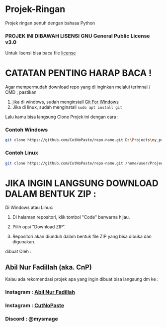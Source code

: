 # Projek-Ringan
Projek ringan penuh dengan bahasa Python

### PROJEK INI DIBAWAH LISENSI GNU General Public License v3.0 ###
Untuk lisensi bisa baca file [license](https://github.com/CutNoPaste/Projek-Ringan?tab=GPL-3.0-1-ov-file)

# CATATAN PENTING HARAP BACA !

Agar mempermudah download repo yang di inginkan melalui terimnal / CMD , pastikan 

1. jika di windows, sudah menginstall [Git For Windows](https://git-scm.com/downloads/win)
2. Jika di linux, sudah menginstall  `sudo apt install git`

Lalu kamu bisa langsung Clone Projek ini dengan cara :

### Contoh Windows

```bash
git clone https://github.com/CutNoPaste/repo-name.git D:\Projects\my_project
```

### Contoh Linux

```bash
git clone https://github.com/CutNoPaste/repo-name.git /home/user/Projects/my_project
```

# JIKA INGIN LANGSUNG DOWNLOAD DALAM BENTUK ZIP :

Di Windows atau Linux:

1. Di halaman repositori, klik tombol "Code" berwarna hijau.
  
2. Pilih opsi "Download ZIP".

3. Repositori akan diunduh dalam bentuk file ZIP yang bisa dibuka dan digunakan.


dibuat Oleh :

## Abil Nur Fadillah (aka. CnP)

Kalau ada rekomendasi projek apa yang ingin dibuat bisa langsung dm ke :

### Instagram : [Abil Nur Fadillah](https://www.instagram.com/abilnrfdllh_/)

### Instagram : [CutNoPaste](https://www.instagram.com/cutnopaste/)

### Discord : @mysmage
